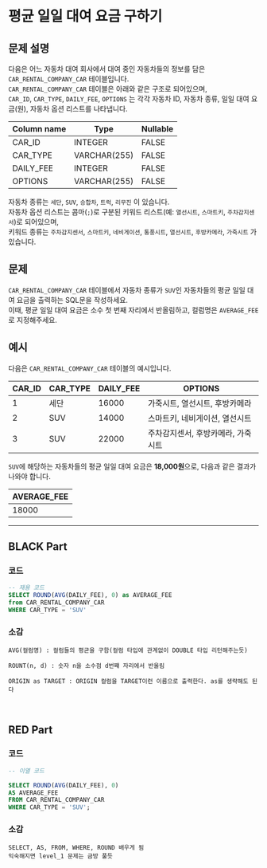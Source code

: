 # 평균 일일 대여 요금 구하기

## 문제 설명

다음은 어느 자동차 대여 회사에서 대여 중인 자동차들의 정보를 담은 `CAR_RENTAL_COMPANY_CAR` 테이블입니다.  
`CAR_RENTAL_COMPANY_CAR` 테이블은 아래와 같은 구조로 되어있으며,  
`CAR_ID`, `CAR_TYPE`, `DAILY_FEE`, `OPTIONS` 는 각각 자동차 ID, 자동차 종류, 일일 대여 요금(원), 자동차 옵션 리스트를 나타냅니다.

| Column name | Type          | Nullable |
|-------------|---------------|----------|
| CAR_ID      | INTEGER       | FALSE    |
| CAR_TYPE    | VARCHAR(255)  | FALSE    |
| DAILY_FEE   | INTEGER       | FALSE    |
| OPTIONS     | VARCHAR(255)  | FALSE    |

자동차 종류는 `세단`, `SUV`, `승합차`, `트럭`, `리무진` 이 있습니다.  
자동차 옵션 리스트는 콤마(`;`)로 구분된 키워드 리스트(예: `열선시트`, `스마트키`, `주차감지센서`)로 되어있으며,  
키워드 종류는 `주차감지센서`, `스마트키`, `네비게이션`, `통풍시트`, `열선시트`, `후방카메라`, `가죽시트` 가 있습니다.


## 문제

`CAR_RENTAL_COMPANY_CAR` 테이블에서 자동차 종류가 `SUV`인 자동차들의 평균 일일 대여 요금을 출력하는 SQL문을 작성하세요.  
이때, 평균 일일 대여 요금은 소수 첫 번째 자리에서 반올림하고, 컬럼명은 `AVERAGE_FEE` 로 지정해주세요.


## 예시

다음은 `CAR_RENTAL_COMPANY_CAR` 테이블의 예시입니다.

| CAR_ID | CAR_TYPE | DAILY_FEE | OPTIONS                     |
|--------|----------|-----------|-----------------------------|
| 1      | 세단     | 16000     | 가죽시트, 열선시트, 후방카메라 |
| 2      | SUV      | 14000     | 스마트키, 네비게이션, 열선시트 |
| 3      | SUV      | 22000     | 주차감지센서, 후방카메라, 가죽시트 |

`SUV`에 해당하는 자동차들의 평균 일일 대여 요금은 **18,000원**으로, 다음과 같은 결과가 나와야 합니다.

| AVERAGE_FEE |
|-------------|
| 18000       |



---

## BLACK Part

### 코드
```sql
-- 재용 코드
SELECT ROUND(AVG(DAILY_FEE), 0) as AVERAGE_FEE
from CAR_RENTAL_COMPANY_CAR
WHERE CAR_TYPE = 'SUV'
```
### 소감
```plaintext
AVG(컬럼명) : 컬럼들의 평균을 구함(컬럼 타입에 관계없이 DOUBLE 타입 리턴해주는듯)

ROUNT(n, d) : 숫자 n을 소수점 d번쨰 자리에서 반올림

ORIGIN as TARGET : ORIGIN 컬럼을 TARGET이런 이름으로 출력한다. as를 생략해도 된다
```

<br/>


## RED Part

### 코드
```sql
-- 이열 코드

SELECT ROUND(AVG(DAILY_FEE), 0)
AS AVERAGE_FEE 
FROM CAR_RENTAL_COMPANY_CAR
WHERE CAR_TYPE = 'SUV';
```
### 소감
```plaintext
SELECT, AS, FROM, WHERE, ROUND 배우게 됨
익숙해지면 level_1 문제는 금방 풀듯
```



